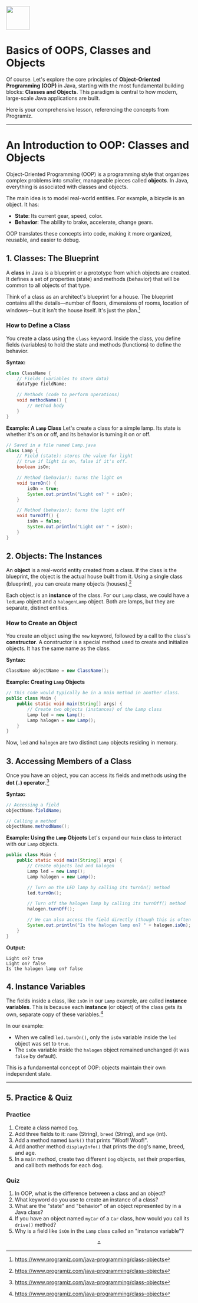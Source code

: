 <img src="https://r2cdn.perplexity.ai/pplx-full-logo-primary-dark%402x.png" style="height:64px;margin-right:32px"/>

# Basics of OOPS, Classes and Objects

Of course. Let's explore the core principles of **Object-Oriented Programming (OOP)** in Java, starting with the most fundamental building blocks: **Classes and Objects**. This paradigm is central to how modern, large-scale Java applications are built.

Here is your comprehensive lesson, referencing the concepts from Programiz.

***

# An Introduction to OOP: Classes and Objects

Object-Oriented Programming (OOP) is a programming style that organizes complex problems into smaller, manageable pieces called **objects**. In Java, everything is associated with classes and objects.

The main idea is to model real-world entities. For example, a bicycle is an object. It has:

* **State**: Its current gear, speed, color.
* **Behavior**: The ability to brake, accelerate, change gears.

OOP translates these concepts into code, making it more organized, reusable, and easier to debug.

## 1. Classes: The Blueprint

A **class** in Java is a blueprint or a prototype from which objects are created. It defines a set of properties (state) and methods (behavior) that will be common to all objects of that type.

Think of a class as an architect's blueprint for a house. The blueprint contains all the details—number of floors, dimensions of rooms, location of windows—but it isn't the house itself. It's just the plan.[^1]

### How to Define a Class

You create a class using the `class` keyword. Inside the class, you define fields (variables) to hold the state and methods (functions) to define the behavior.

**Syntax:**

```java
class ClassName {
    // Fields (variables to store data)
    dataType fieldName;

    // Methods (code to perform operations)
    void methodName() {
        // method body
    }
}
```

**Example: A `Lamp` Class**
Let's create a class for a simple lamp. Its state is whether it's on or off, and its behavior is turning it on or off.

```java
// Saved in a file named Lamp.java
class Lamp {
    // Field (state): stores the value for light
    // true if light is on, false if it's off.
    boolean isOn;

    // Method (behavior): turns the light on
    void turnOn() {
        isOn = true;
        System.out.println("Light on? " + isOn);
    }

    // Method (behavior): turns the light off
    void turnOff() {
        isOn = false;
        System.out.println("Light on? " + isOn);
    }
}
```


## 2. Objects: The Instances

An **object** is a real-world entity created from a class. If the class is the blueprint, the object is the actual house built from it. Using a single class (blueprint), you can create many objects (houses).[^1]

Each object is an **instance** of the class. For our `Lamp` class, we could have a `ledLamp` object and a `halogenLamp` object. Both are lamps, but they are separate, distinct entities.

### How to Create an Object

You create an object using the `new` keyword, followed by a call to the class's **constructor**. A constructor is a special method used to create and initialize objects. It has the same name as the class.

**Syntax:**

```java
ClassName objectName = new ClassName();
```

**Example: Creating `Lamp` Objects**

```java
// This code would typically be in a main method in another class.
public class Main {
    public static void main(String[] args) {
        // Create two objects (instances) of the Lamp class
        Lamp led = new Lamp();
        Lamp halogen = new Lamp();
    }
}
```

Now, `led` and `halogen` are two distinct `Lamp` objects residing in memory.

## 3. Accessing Members of a Class

Once you have an object, you can access its fields and methods using the **dot (`.`) operator**.[^1]

**Syntax:**

```java
// Accessing a field
objectName.fieldName;

// Calling a method
objectName.methodName();
```

**Example: Using the `Lamp` Objects**
Let's expand our `Main` class to interact with our `Lamp` objects.

```java
public class Main {
    public static void main(String[] args) {
        // Create objects led and halogen
        Lamp led = new Lamp();
        Lamp halogen = new Lamp();

        // Turn on the LED lamp by calling its turnOn() method
        led.turnOn();

        // Turn off the halogen lamp by calling its turnOff() method
        halogen.turnOff();

        // We can also access the field directly (though this is often discouraged)
        System.out.println("Is the halogen lamp on? " + halogen.isOn);
    }
}
```

**Output:**

```
Light on? true
Light on? false
Is the halogen lamp on? false
```


## 4. Instance Variables

The fields inside a class, like `isOn` in our `Lamp` example, are called **instance variables**. This is because each **instance** (or object) of the class gets its own, separate copy of these variables.[^1]

In our example:

* When we called `led.turnOn()`, only the `isOn` variable inside the `led` object was set to `true`.
* The `isOn` variable inside the `halogen` object remained unchanged (it was `false` by default).

This is a fundamental concept of OOP: objects maintain their own independent state.

***

## 5. Practice \& Quiz

### Practice

1. Create a class named `Dog`.
2. Add three fields to it: `name` (String), `breed` (String), and `age` (int).
3. Add a method named `bark()` that prints "Woof! Woof!".
4. Add another method `displayInfo()` that prints the dog's name, breed, and age.
5. In a `main` method, create two different `Dog` objects, set their properties, and call both methods for each dog.

### Quiz

1. In OOP, what is the difference between a class and an object?
2. What keyword do you use to create an instance of a class?
3. What are the "state" and "behavior" of an object represented by in a Java class?
4. If you have an object named `myCar` of a `Car` class, how would you call its `drive()` method?
5. Why is a field like `isOn` in the `Lamp` class called an "instance variable"?

<div style="text-align: center">⁂</div>

[^1]: https://www.programiz.com/java-programming/class-objects

